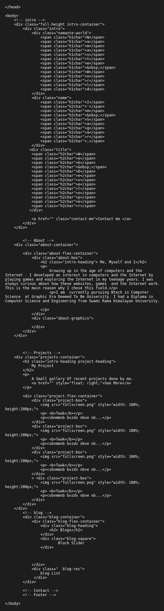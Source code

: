 <!DOCTYPE HTML>
<html>
    <head>
        <meta name="viewport" content="width=device-width, initial-scale=1.0">
        <script src="script.js"></script>
        
    </head>
  <style>
    html, body{
    background-color: #1D1D1D;
    color: #ffffff;
   overflow-x: hidden;
    height:100%;
    margin: 0;
}
.full-height {
    height: 100%;
  
  }
.intro-container{
    padding-top: 100px;
    padding: 50px;
   
    width: 100%;
   
    margin-left: auto;
    
}
.intro{
    width: auto;
    display: inline-block;
    height: auto;
    padding: 5px;
    
}
.namaste-world{
    width: 100%;
}
.h1char{
    font-size: 103px;
    margin-bottom: 1px;
    line-height: 90px;
    
}
.h1char:hover{
    color: #FD2155;
    font-size:110px;
}
.h2char:hover{
    color: #FD2155;
}
.h2char{
    font-size: 102px;
    line-height: 90px;  
    
}

.about-container{
   margin-left:25px;
   margin-top: 1px;
   margin-bottom: 30px;
}  
.intro-heading{
    font-size: 73px;
    color: #FD2155;
}
.about-flex-container{
    display: flex;
    flex-wrap: wrap;
   
}
.about-box{
    width: 60%;
    text-align: justify;
   
}
.about-graphics{
    
}

.projects-container{
    margin:25px;
    border: 1px solid red;
}
.project-heading{

}
.project-flex-container{
    display: flex;
    flex-wrap: wrap;
}
.project-box{
    width: 250px;
    height: 300px;
    margin: auto;
    padding: 5px;
    border: 1px dotted orange;
}

.blog-container{
    border: 1px solid orange;
    margin: 25px;
}
.blog-flex-container{
    border: 1px solid purple;
    display: flex;
    flex-wrap: wrap;
    justify-content: space-between;
    
}
.blog-heading{
    width: 40%;
    border: 1px solid white;
}
.blog-square{
    border:1px solid yellow;
    height: 310px;
    
    width: 300px;
}
.blog-rec{
    width:100%;
    border:1px solid yellow;
    height: 310px;
    margin: auto;
}

/* max 760px */
@media only screen and (max-width:750px) {
    .h1char{
        font-size: 80px;
        margin-bottom: 1px;
        line-height: 80px;
    }
    .h2char{
        font-size: 79px;
        line-height: 80px;  
        
    }
    .intro-heading{
        font-size: 55px;
        
    }
    .about-box{
        width: 100%;
    }


    .projects-continer{
       
    }
    .project-heading{
    
    }
    .project-flex-container{
        width: 100%;
        border: 1px solid blue;
    }
    .project-box{
        width: 300px;
        border: 1px solid green;
    }
    .blog-container{
        justify-content:center;
    }
    .blog-heading{
        width: 100%;
        display: none;
    }
    .blog-square{
       margin: auto;
    }
    .blog-rec{
        width:80%;
    }


}

/*  max 570px */
@media only screen and (max-width:570px) {
    .h1char{
        font-size: 50px;
        margin-bottom: 1px;
        line-height: 55px;
    }
    .h2char{
        font-size: 49px;
        line-height: 55px;  
        
    }
    .intro-container{
        padding: 1px;
    }
    .intro{
       
        margin-top:50%;
        padding-left:1px;
    }
    .intro-heading{
        font-size: 35px;
    }

    .projects-container{

    }
    .project-heading{
    
    }
    .project-flex-container{
    
    }
    .project-box{
        margin-top: 20px;
        width: 250px;
        height: 300px;
    }


}
/* max 359 */
@media only screen and (max-width:370px) {
    .h1char{
        font-size: 40px;
        margin-bottom: 1px;
        line-height: 44px;
        
    }
    .h2char{
        font-size: 39px;
        line-height: 44px;  
        
    }
    .intro-container{
        padding: 1px;
    }
    .intro{
       
        margin-top:50%;
        padding-left:1px;
    }

    .projects-container{

    }
    .project-heading{
    
    }
    .project-flex-container{
    
    }
    .project-box{
       
    }

}



  </style>
    <body>
        <!-- intro -->
        <div class="full-height intro-container">
            <div class="intro">
                <div class="namaste-world">
                    <span class="h1char">N</span>
                    <span class="h1char">a</span>
                    <span class="h1char">m</span>
                    <span class="h1char">a</span>
                    <span class="h1char">s</span>
                    <span class="h1char">t</span>
                    <span class="h1char">e</span>
                    <span class="h1char">&nbsp;</span>
                    <span class="h1char">W</span>
                    <span class="h1char">o</span>
                    <span class="h1char">r</span>
                    <span class="h1char">l</span>
                    <span class="h1char">d</span>
                </div>
                <div class="name">
                    <span class="h2char">I</span>
                    <span class="h2char">'</span>
                    <span class="h2char">m</span>
                    <span class="h2char">&nbsp;</span>
                    <span class="h2char">S</span>
                    <span class="h2char">a</span>
                    <span class="h2char">g</span>
                    <span class="h2char">a</span>
                    <span class="h2char">r</span>
                    <span class="h2char">,</span>
                </div>
               <div class="title">
                <span class="h2char">W</span>
                <span class="h2char">e</span>
                <span class="h2char">b</span>
                <span class="h2char">&nbsp;</span>
                <span class="h2char">D</span>
                <span class="h2char">e</span>
                <span class="h2char">v</span>
                <span class="h2char">e</span>
                <span class="h2char">l</span>
                <span class="h2char">o</span>
                <span class="h2char">p</span>
                <span class="h2char">e</span>
                <span class="h2char">r</span>
               </div>
                 
                <a href="" class="contact-me">Contact me </a> 
            </div>
        </div>
       
          
            <!-- About -->
        <div class="about-container">
            
            <div class="about-flex-container">
                <div class="about-box">
                    <h2 class="intro-heading"> Me, Myself and I</h2>
                    <p>
                        Growing up in the age of computers and the Internet . I developed an interest in computers and the Internet by playing games and exploring the Internet in my teenage years. I was always curious about how these websites, games  and the Internet work. This is the main reason why I chose this field.</p>
                        <p>I am  currently pursuing Btech in Computer Science  at Graphic Era Deemed To Be University. I had a Diploma in Computer Science and Engineering from Swami Rama Himalayan University.

                    </p>
                </div>
                <div class="about-graphics">

                </div>
            </div>
        </div>



            <!-- Projects -->
        <div class="projects-container">
            <h2 class="intro-heading project-heading">
                My Project
            </h2>
            <p>
                A Small gallery Of recent projects done by me. 
                <a href="" style="float: right;">See More</a>
            </p>
           
            <div class="project-flex-container">
                <div class="project-box">
                    <img src="fullscreen.png" style="width: 100%; height:200px;">
                    <p> <b>Twak</b></p>
                    <p>cvbnmmnb bvzdx nbve nb...</p>
                </div>
                <div class="project-box">
                    <img src="fullscreen.png" style="width: 100%; height:200px;">
                    <p> <b>Twak</b></p>
                    <p>cvbnmmnb bvzdx nbve nb...</p>
                </div>
                <div class="project-box">
                    <img src="fullscreen.png" style="width: 100%; height:200px;">
                    <p> <b>Twak</b></p>
                    <p>cvbnmmnb bvzdx nbve nb...</p>
                </div>
                < <div class="project-box">
                    <img src="fullscreen.png" style="width: 100%; height:200px;">
                    <p> <b>Twak</b></p>
                    <p>cvbnmmnb bvzdx nbve nb...</p>
                </div>
            </div>
        </div>
            <!-- blog -->
            <div class="blog-container">
                <div class="blog-flex-container">
                    <div class="blog-heading">
                        <h2> Blogs</h2>
                    </div>
                    <div class="blog-square">
                            Block Slider
                    </div>

                    

                </div>
                <div class="  blog-rec">
                    blog List
                 </div>
            </div>
            
            <!-- Contact -->
            <!-- Footer -->
           
    </body>
</html>
